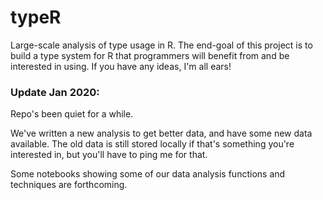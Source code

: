 # typeR
Large-scale analysis of type usage in R. The end-goal of this project is to build a type system for R that programmers will benefit from and be interested in using. If you have any ideas, I'm all ears!

### Update Jan 2020:

Repo's been quiet for a while.

We've written a new analysis to get better data, and have some new data available. The old data is still stored locally if that's something you're interested in, but you'll have to ping me for that.

Some notebooks showing some of our data analysis functions and techniques are forthcoming.

